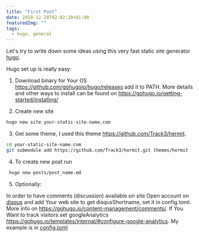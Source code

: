 ```yaml
---
title: "First Post"
date: 2018-12-28T02:02:20+01:00
featuredImg: ""
tags: 
  - hugo, general
---
```


Let's try to write down some ideas using this very fast static site generator [hugo](https://gohugo.io).

Hugo set up is really easy:

1. Download binary for Your OS https://github.com/gohugoio/hugo/releases add it to PATH. More details and other ways to install can be found on https://gohugo.io/getting-started/installing/

2. Create new site
```bash
hugo new site your-static-site-name.com
```
3. Get some theme, I used this theme https://github.com/Track3/hermit.
```bash
cd your-static-site-name.com
git submodule add https://github.com/Track3/hermit.git themes/hermit
```
4. To create new post run
```bash
 hugo new posts/post_name.md
``` 
5. Optionally:

In order to have comments (discussion) available on site Open account on [disqus](https://disqus.com/) and add Your web site to get disqusShortname, set it in config.toml. More info on https://gohugo.io/content-management/comments/. If You Want to track visitors set googleAnalytics https://gohugo.io/templates/internal/#configure-google-analytics. My example is in 
[config.toml](https://github.com/MirzaAbazovic/programiraj.ba/blob/master/config.toml)





